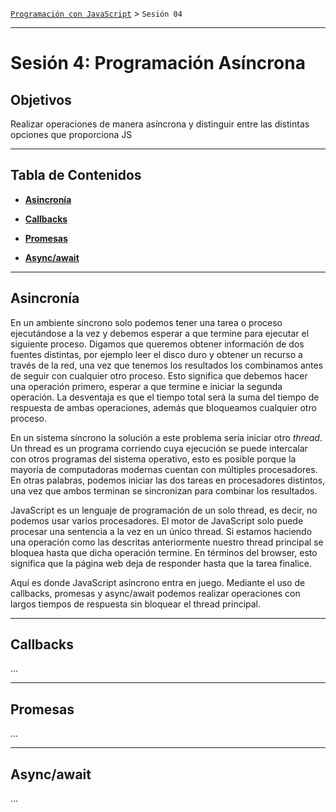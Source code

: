 [`Programación con JavaScript`](../Readme.md) > `Sesión 04`

---

# Sesión 4: Programación Asíncrona

## Objetivos

Realizar operaciones de manera asíncrona y distinguir entre las distintas opciones que proporciona JS

---

## Tabla de Contenidos

- **[Asincronía](#asincronía)**

- **[Callbacks](#callbacks)**

- **[Promesas](#promesas)**

- **[Async/await](#asyncawait)**

---

## Asincronía

En un ambiente síncrono solo podemos tener una tarea o proceso ejecutándose a la vez y debemos esperar a que termine 
para ejecutar el siguiente proceso. Digamos que queremos obtener información de dos fuentes distintas, por ejemplo leer
el disco duro y obtener un recurso a través de la red, una vez que tenemos los resultados los combinamos antes de seguir
con cualquier otro proceso. Esto significa que debemos hacer una operación primero, esperar a que termine e iniciar la
segunda operación. La desventaja es que el tiempo total será la suma del tiempo de respuesta de ambas operaciones, 
además que bloqueamos cualquier otro proceso.

En un sistema síncrono la solución a este problema sería iniciar otro _thread_. Un thread es un programa corriendo cuya
ejecución se puede intercalar con otros programas del sistema operativo, esto es posible porque la mayoría de 
computadoras modernas cuentan con múltiples procesadores. En otras palabras, podemos iniciar las dos tareas en 
procesadores distintos, una vez que ambos terminan se sincronizan para combinar los resultados.

JavaScript es un lenguaje de programación de un solo thread, es decir, no podemos usar varios procesadores. El motor de 
JavaScript solo puede procesar una sentencia a la vez en un único thread. Si estamos haciendo una operación como las 
descritas anteriormente nuestro thread principal se bloquea hasta que dicha operación termine. En términos del browser, 
esto significa que la página web deja de responder hasta que la tarea finalice. 

Aquí es donde JavaScript asíncrono entra en juego. Mediante el uso de callbacks, promesas y async/await podemos realizar
operaciones con largos tiempos de respuesta sin bloquear el thread principal. 

---

## Callbacks

...

---

## Promesas

...

---

## Async/await 

...
